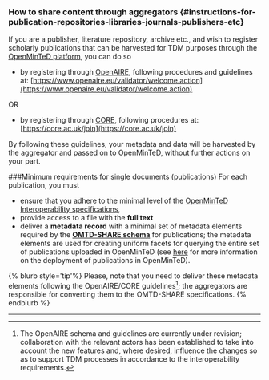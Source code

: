 ### How to share content through aggregators {#instructions-for-publication-repositories-libraries-journals-publishers-etc}

If you are a publisher, literature repository, archive etc., and wish to register scholarly publications that can be harvested for TDM purposes through the [OpenMinTeD platform](https://services.openminted.eu), you can do so

* by registering through [OpenAIRE](http://www.openaire.eu), following procedures and guidelines at: [https://www.openaire.eu/validator/welcome.action](https://www.openaire.eu/validator/welcome.action)

OR

* by registering through [CORE](http://core.ac.uk), following procedures at: [https://core.ac.uk/join](https://core.ac.uk/join)

By following these guidelines, your metadata and data will be harvested by the aggregator and passed on to OpenMinTeD, without further actions on your part.

###Minimum requirements for single documents (publications)
For each publication, you must 
* ensure that you adhere to the minimal level of the [OpenMinTeD Interoperability specifications](/recommendations-for-publishers.md), 
* provide access to a file with the **full text** 
* deliver a **metadata record** with a minimal set of metadata elements required by the [**OMTD-SHARE schema**](/the_omtd-share_metadata_schema.md) for publications; the metadata elements are used for creating uniform facets for querying the entire set of publications uploaded in OpenMinTeD \(see [here](/deployment-scenario-of-publications-in-openminted.md) for more information on the deployment of publications in OpenMinTeD\). 

{% blurb style='tip'%}
Please, note that you need to deliver these metadata elements following the OpenAIRE/CORE guidelines[^1]; the aggregators are responsible for converting them to the OMTD-SHARE specifications.
{% endblurb %}

---

[^1]: The OpenAIRE schema and guidelines are currently under revision; collaboration with the relevant actors has been established to take into account the new features and, where desired, influence the changes so as to support TDM processes in accordance to the interoperability requirements.




